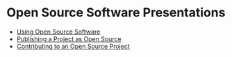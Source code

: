 # Open Source Software Presentations

* [Using Open Source Software](using/index.html)
* [Publishing a Project as Open Source](publishing/index.html)
* [Contributing to an Open Source Project](contributing.html)